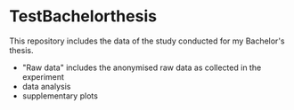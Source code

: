 # TestBachelorthesis

This repository includes the data of the study conducted for my Bachelor's thesis.

- "Raw data" includes the anonymised raw data as collected in the experiment
- data analysis
- supplementary plots
